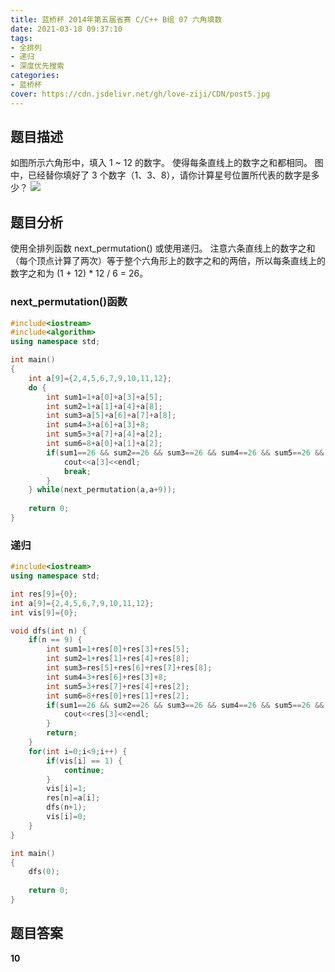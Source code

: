 ```yaml
---
title: 蓝桥杯 2014年第五届省赛 C/C++ B组 07 六角填数
date: 2021-03-18 09:37:10
tags:
- 全排列
- 递归
- 深度优先搜索
categories:
- 蓝桥杯
cover: https://cdn.jsdelivr.net/gh/love-ziji/CDN/post5.jpg
---
```


## 题目描述

如图所示六角形中，填入 1 ~ 12 的数字。
使得每条直线上的数字之和都相同。
图中，已经替你填好了 3 个数字（1、3、8），请你计算星号位置所代表的数字是多少？
![](https://cdn.jsdelivr.net/gh/love-ziji/LANQIAO/201407.jpg)

## 题目分析

使用全排列函数 next_permutation() 或使用递归。
注意六条直线上的数字之和（每个顶点计算了两次）等于整个六角形上的数字之和的两倍，所以每条直线上的数字之和为 (1 + 12) * 12 / 6 = 26。

### next_permutation()函数

```c++
#include<iostream>
#include<algorithm>
using namespace std;

int main()
{
	int a[9]={2,4,5,6,7,9,10,11,12};
	do {
		int sum1=1+a[0]+a[3]+a[5];
		int sum2=1+a[1]+a[4]+a[8];
		int sum3=a[5]+a[6]+a[7]+a[8];
		int sum4=3+a[6]+a[3]+8;
		int sum5=3+a[7]+a[4]+a[2];
		int sum6=8+a[0]+a[1]+a[2];
		if(sum1==26 && sum2==26 && sum3==26 && sum4==26 && sum5==26 && sum6==26) {
			cout<<a[3]<<endl;
			break;
		}
	} while(next_permutation(a,a+9));
	
	return 0;
}
```

### 递归

```c++
#include<iostream>
using namespace std;

int res[9]={0};
int a[9]={2,4,5,6,7,9,10,11,12};
int vis[9]={0};

void dfs(int n) {
	if(n == 9) {
		int sum1=1+res[0]+res[3]+res[5];
		int sum2=1+res[1]+res[4]+res[8];
		int sum3=res[5]+res[6]+res[7]+res[8];
		int sum4=3+res[6]+res[3]+8;
		int sum5=3+res[7]+res[4]+res[2];
		int sum6=8+res[0]+res[1]+res[2];
		if(sum1==26 && sum2==26 && sum3==26 && sum4==26 && sum5==26 && sum6==26) {
			cout<<res[3]<<endl;
		}
        return;
	}
	for(int i=0;i<9;i++) {
		if(vis[i] == 1) {
			continue;
		}
		vis[i]=1;
		res[n]=a[i];
		dfs(n+1);
		vis[i]=0;
	}
}

int main()
{
	dfs(0);
	
	return 0;
}
```

## 题目答案

**10**